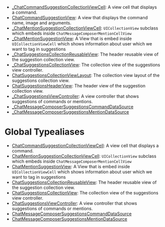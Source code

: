 
  - [\_ChatCommandSuggestionCollectionViewCell](/_ChatCommandSuggestionCollectionViewCell):
    A view cell that displays a command.
  - [ChatCommandSuggestionView](/ChatCommandSuggestionView):
    A view that displays the command name, image and arguments.
  - [\_ChatMentionSuggestionCollectionViewCell](/_ChatMentionSuggestionCollectionViewCell):
    `UICollectionView` subclass which embeds inside `ChatMessageComposerMentionCellView`
  - [\_ChatMentionSuggestionView](/_ChatMentionSuggestionView):
    A View that is embed inside `UICollectionViewCell`  which shows information about user which we want to tag in suggestions
  - [\_ChatSuggestionsCollectionReusableView](/_ChatSuggestionsCollectionReusableView):
    The header reusable view of the suggestion collection view.
  - [\_ChatSuggestionsCollectionView](/_ChatSuggestionsCollectionView):
    The collection view of the suggestions view controller.
  - [ChatSuggestionsCollectionViewLayout](/ChatSuggestionsCollectionViewLayout):
    The collection view layout of the suggestions collection view.
  - [ChatSuggestionsHeaderView](/ChatSuggestionsHeaderView):
    The header view of the suggestion collection view.
  - [\_ChatSuggestionsViewController](/_ChatSuggestionsViewController):
    A view controller that shows suggestions of commands or mentions.
  - [\_ChatMessageComposerSuggestionsCommandDataSource](/_ChatMessageComposerSuggestionsCommandDataSource)
  - [\_ChatMessageComposerSuggestionsMentionDataSource](/_ChatMessageComposerSuggestionsMentionDataSource)

# Global Typealiases

  - [ChatCommandSuggestionCollectionViewCell](/ChatCommandSuggestionCollectionViewCell):
    A view cell that displays a command.
  - [ChatMentionSuggestionCollectionViewCell](/ChatMentionSuggestionCollectionViewCell):
    `UICollectionView` subclass which embeds inside `ChatMessageComposerMentionCellView`
  - [ChatMentionSuggestionView](/ChatMentionSuggestionView):
    A View that is embed inside `UICollectionViewCell`  which shows information about user which we want to tag in suggestions
  - [ChatSuggestionsCollectionReusableView](/ChatSuggestionsCollectionReusableView):
    The header reusable view of the suggestion collection view.
  - [ChatSuggestionsCollectionView](/ChatSuggestionsCollectionView):
    The collection view of the suggestions view controller.
  - [ChatSuggestionsViewController](/ChatSuggestionsViewController):
    A view controller that shows suggestions of commands or mentions.
  - [ChatMessageComposerSuggestionsCommandDataSource](/ChatMessageComposerSuggestionsCommandDataSource)
  - [ChatMessageComposerSuggestionsMentionDataSource](/ChatMessageComposerSuggestionsMentionDataSource)

